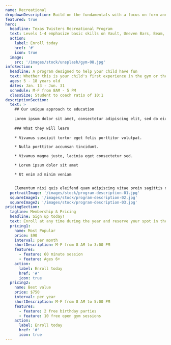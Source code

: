 ```yaml
---
name: Recreational
dropdownDescription: Build on the fundamentals with a focus on form and technique.
featured: true
hero:
  headline: Texas Twisters Recreational Program
  text: Levels 1-4 emphasize basic skills on Vault, Uneven Bars, Beam, and Floor. Improve balance, strength, conditioning and coordination in a fun, safe environment.
  action:
    label: Enroll today
    href: '#'
    icon: true
  image:
    src: '/images/stock/unsplash/gym-08.jpg'
infoSection:
  headline: A program designed to help your child have fun
  text: Whether this is your child's first experience in the gym or they've been here for years, they'll have tons of fun learning and growing with skills that will serve them for years to come!
  ages: 5 - 18 years old
  dates: Jan. 13 - Jun. 31
  schedule: M-F from 8AM - 5 PM
  classSize: Student to coach ratio of 10:1
descriptionSection:
  text: >
    ## Our unique approach to education
            
    Lorem ipsum dolor sit amet, consectetur adipiscing elit, sed do eiusmod tempor incididunt ut labore et dolore magna aliqua. Nisl pretium fusce id velit ut. Id porta nibh venenatis cras sed felis eget velit. Ut morbi tincidunt augue interdum velit. Ipsum faucibus vitae aliquet nec ullamcorper sit amet. Viverra orci sagittis eu volutpat odio facilisis mauris. Diam quis enim lobortis scelerisque fermentum. Viverra mauris in aliquam sem fringilla. 
        
    ### What they will learn
          
    * Vivamus suscipit tortor eget felis porttitor volutpat.

    * Nulla porttitor accumsan tincidunt.

    * Vivamus magna justo, lacinia eget consectetur sed.

    * Lorem ipsum dolor sit amet

    * Ut enim ad minim veniam


    Elementum nisi quis eleifend quam adipiscing vitae proin sagittis nisl. Viverra vitae congue eu consequat ac felis donec et odio. Euismod nisi porta lorem mollis aliquam ut porttitor. Sed nisi lacus sed viverra tellus. Augue lacus viverra vitae congue eu consequat ac felis donec. Elementum pulvinar etiam non quam lacus. Ut venenatis tellus in metus vulputate. Ultrices dui sapien eget mi proin sed libero enim. Id velit ut tortor pretium viverra suspendisse.
  portraitImage: '/images/stock/program-description-01.jpg'
  squareImage1: '/images/stock/program-description-02.jpg'
  squareImage2: '/images/stock/program-description-03.jpg'
pricingSection:
  tagline: Membership & Pricing
  headline: Sign up today!
  text: Enroll at any time during the year and reserve your spot in the class. Our curriculum makes learning fun and safe.
  pricing1:
    name: Most Popular
    price: $90
    interval: per month
    shortDescription: M-F from 8 AM to 3:00 PM
    features:
      - feature: 60 minute session
      - feature: Ages 6+
    action:
      label: Enroll today
      href: '#'
      icon: true
  pricing2:
    name: Best value
    price: $750
    interval: per year
    shortDescription: M-F from 8 AM to 5:00 PM
    features:
      - feature: 2 free birthday parties
      - feature: 10 free open gym sessions
    action:
      label: Enroll today
      href: '#'
      icon: true
---
```

